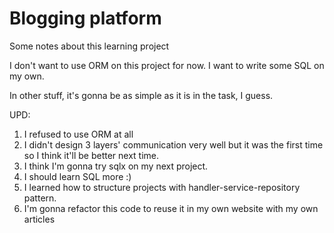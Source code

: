# Blogging platform

Some notes about this learning project

I don't want to use ORM on this project for now. I want to write some SQL on 
my own.

In other stuff, it's gonna be as simple as it is in the task, I guess.

UPD:

1. I refused to use ORM at all
2. I didn't design 3 layers' communication very well but it was the first time
so I think it'll be better next time.
3. I think I'm gonna try sqlx on my next project.
4. I should learn SQL more :)
5. I learned how to structure projects with handler-service-repository pattern.
6. I'm gonna refactor this code to reuse it in my own website with my own articles